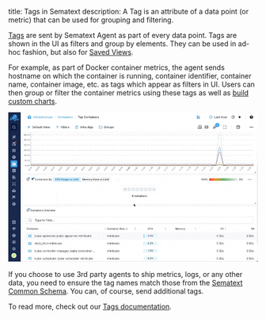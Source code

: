 title: Tags in Sematext 
description: A Tag is an attribute of a data point (or metric) that can be used for grouping and filtering.

[Tags](../tags) are sent by Sematext Agent as part of every data point. Tags are shown in the UI as filters and group by elements. They can be used in ad-hoc fashion, but also for [Saved Views](../guide/saved-views/).

For example, as part of Docker container metrics, the agent sends hostname on which the container is running, container identifier, container name, container image, etc. as tags which appear as filters in UI. Users can then group or filter the container metrics using these tags as well as [build custom charts](../dashboards/chart-builder/).

![Tags in Sematext - tags and filters](../images/monitoring/agent-tags-filters.gif)

If you choose to use 3rd party agents to ship metrics, logs, or any other data, you need to ensure the tag names match those from the [Sematext Common Schema](../tags/common-schema).  You can, of course, send additional tags.

To read more, check out our [Tags documentation](../tags).
